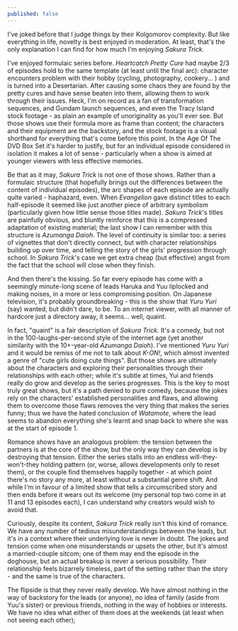 ```yaml
---
published: false
---
```


I've joked before that I judge things by their Kolgomorov complexity. But like everything in life, novelty is best enjoyed in moderation. At least, that's the only explanation I can find for how much I'm enjoying *Sakura Trick*.

I've enjoyed formulaic series before. *Heartcatch Pretty Cure* had maybe 2/3 of episodes hold to the same template (at least until the final arc): character encounters problem with their hobby (cycling, photography, cookery... ) and is turned into a Desertarian. After causing some chaos they are found by the pretty cures and have sense beaten into them, allowing them to work through their issues. Heck, I'm on record as a fan of transformation sequences, and Gundam launch sequences, and even the Tracy Island stock footage - as plain an example of unoriginality as you'll ever see. But those shows use their formula more as frame than content; the characters and their equipment are the backstory, and the stock footage is a visual shorthand for everything that's come before this point. In the Age Of The DVD Box Set it's harder to justify, but for an individual episode considered in isolation it makes a lot of sense - particularly when a show is aimed at younger viewers with less effective memories.

Be that as it may, *Sakura Trick* is not one of those shows. Rather than a formulaic structure (that hopefully brings out the differences between the content of individual episodes), the arc shapes of each episode are actually quite varied - haphazard, even. When *Evangelion* gave distinct titles to each half-episode it seemed like just another piece of arbitrary symbolism (particularly given how little sense those titles made). *Sakura Trick*'s titles are painfully obvious, and bluntly reinforce that this is a compressed adaptation of existing material; the last show I can remember with this structure is *Azumanga Daioh*. The level of continuity is similar too: a series of vignettes that don't directly connect, but with character relationships building up over time, and telling the story of the girls' progression through school. In *Sakura Trick*'s case we get extra cheap (but effective) angst from the fact that the school will close when they finish.

And then there's the kissing. So far every episode has come with a seemingly minute-long scene of leads Haruka and Yuu liplocked and making noises, in a more or less compromising position. On Japanese television, it's probably groundbreaking - this is the show that *Yuru Yuri* (say) wanted, but didn't dare, to be. To an internet viewer, with all manner of hardcore just a directory away, it seems... well, quaint.

In fact, "quaint" is a fair description of *Sakura Trick*. It's a comedy, but not in the 100-laughs-per-second style of the internet age (yet another similarity with the 10+-year-old *Azumanga Daioh*). I've mentioned *Yuru Yuri* and it would be remiss of me not to talk about *K-ON!*, which almost invented a genre of "cute girls doing cute things". But those shows are ultimately about the characters and exploring their personalities through their relationships with each other; while it's subtle at times, Yui and friends really do grow and develop as the series progresses. This is the key to most truly great shows, but it's a path denied to pure comedy, because the jokes rely on the characters' established personalities and flaws, and allowing them to overcome those flaws removes the very thing that makes the series funny; thus we have the hated conclusion of *Watamote*, where the lead seems to abandon everything she's learnt and snap back to where she was at the start of episode 1.

Romance shows have an analogous problem: the tension between the partners is at the core of the show, but the only way they can develop is by destroying that tension. Either the series stalls into an endless will-they-won't-they holding pattern (or, worse, allows developments only to reset them), or the couple find themselves happily together - at which point there's no story any more, at least without a substantial genre shift. And while I'm in favour of a limited show that tells a circumscribed story and then ends before it wears out its welcome (my personal top two come in at 11 and 13 episodes each), I can understand why creators would wish to avoid that.

Curiously, despite its content, *Sakura Trick* really isn't this kind of romance. We have any number of tedious misunderstandings between the leads, but it's in a context where their underlying love is never in doubt. The jokes and tension come when one misunderstands or upsets the other, but it's almost a married-couple sitcom; one of them may end the episode in the doghouse, but an actual breakup is never a serious possibility. Their relationship feels bizarrely timeless, part of the setting rather than the story - and the same is true of the characters.

The flipside is that they never really develop. We have almost nothing in the way of backstory for the leads (or anyone), no idea of family (aside from Yuu's sister) or previous friends, nothing in the way of hobbies or interests. We have no idea what either of them does at the weekends (at least when not seeing each other); 